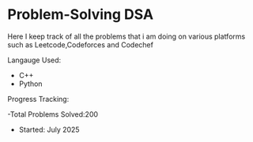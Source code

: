 # Problem-Solving DSA
Here I keep track of all the problems that i am doing on various platforms such as Leetcode,Codeforces and Codechef

Langauge Used:
- C++
- Python

Progress Tracking:

-Total Problems Solved:200

- Started: July 2025


